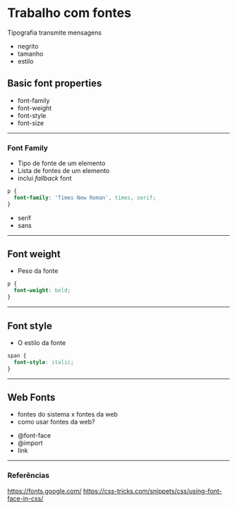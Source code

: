 # Trabalho com fontes

Tipografia transmite mensagens
- negrito
- tamanho
- estilo
  
## Basic font properties

* font-family
* font-weight
* font-style
* font-size
---------------------------------------------
### Font Family

* Tipo de fonte de um elemento
* Lista de fontes de um elemento
* inclui *fallback* font

```css
p {
  font-family: 'Times New Roman', times, serif;
}
```
- serif
- sans
--------------------------------------------------
## Font weight
* Peso da fonte
```css
p {
  font-weight: bold;
}
```

----------------------------------------------------
## Font style
* O estilo da fonte
```css
span {
  font-style: italic;
}
```
-----------------------------------------------------
## Web Fonts
- fontes do sistema x fontes da web
- como usar fontes da web?

* @font-face
* @import
* link
---------------------------------------------------------
### Referências

https://fonts.google.com/
https://css-tricks.com/snippets/css/using-font-face-in-css/
